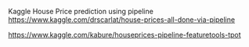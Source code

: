 Kaggle House Price prediction using pipeline
https://www.kaggle.com/drscarlat/house-prices-all-done-via-pipeline

https://www.kaggle.com/kabure/houseprices-pipeline-featuretools-tpot

